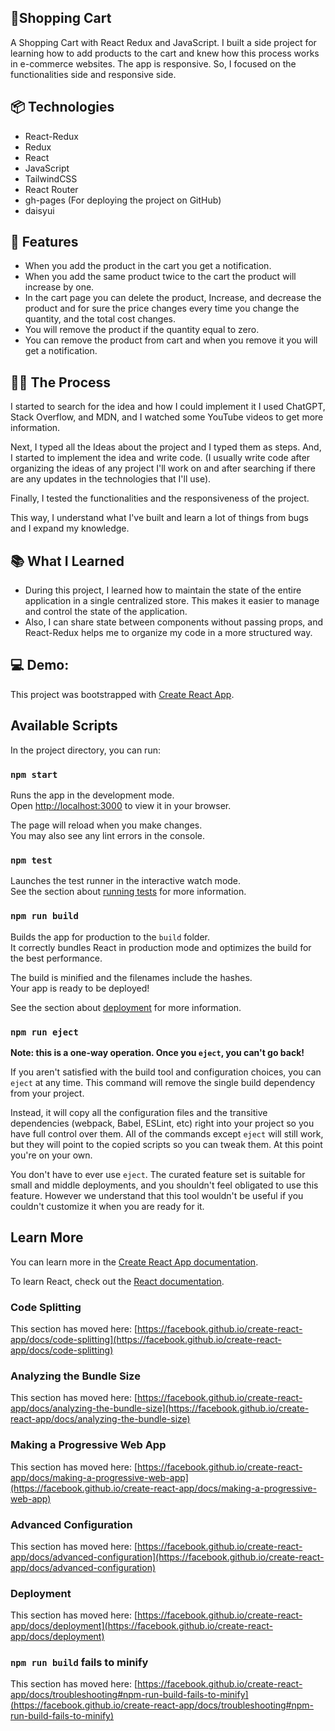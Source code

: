 ## 🛒Shopping Cart

A Shopping Cart with React Redux and JavaScript. I built a side project for learning how to add products to the cart and knew how this process works in e-commerce websites. The app is responsive. So, I focused on the functionalities side and responsive side.

## 📦 Technologies

- React-Redux
- Redux
- React
- JavaScript
- TailwindCSS
- React Router
- gh-pages (For deploying the project on GitHub)
- daisyui

## 🎯 Features

- When you add the product in the cart you get a notification.
- When you add the same product twice to the cart the product will increase by one.
- In the cart page you can delete the product, Increase, and decrease the product and for sure the price changes every time you change the quantity, and the total cost changes.
- You will remove the product if the quantity equal to zero.
- You can remove the product from cart and when you remove it you will get a notification.

## 👩‍🍳 The Process

I started to search for the idea and how I could implement it I used ChatGPT, Stack Overflow, and MDN, and I watched some YouTube videos to get more information.

Next, I typed all the Ideas about the project and I typed them as steps. And, I started to implement the idea and write code. (I usually write code after organizing the ideas of any project I'll work on and after searching if there are any updates in the technologies that I'll use).

Finally, I tested the functionalities and the responsiveness of the project.

This way, I understand what I've built and learn a lot of things from bugs and I expand my knowledge.

## 📚 What I Learned

- During this project, I learned how to maintain the state of the entire application in a single centralized store. This makes it easier to manage and control the state of the application.
- Also, I can share state between components without passing props, and React-Redux helps me to organize my code in a more structured way.

## 💻 Demo:

This project was bootstrapped with [Create React App](https://github.com/facebook/create-react-app).

## Available Scripts

In the project directory, you can run:

### `npm start`

Runs the app in the development mode.\
Open [http://localhost:3000](http://localhost:3000) to view it in your browser.

The page will reload when you make changes.\
You may also see any lint errors in the console.

### `npm test`

Launches the test runner in the interactive watch mode.\
See the section about [running tests](https://facebook.github.io/create-react-app/docs/running-tests) for more information.

### `npm run build`

Builds the app for production to the `build` folder.\
It correctly bundles React in production mode and optimizes the build for the best performance.

The build is minified and the filenames include the hashes.\
Your app is ready to be deployed!

See the section about [deployment](https://facebook.github.io/create-react-app/docs/deployment) for more information.

### `npm run eject`

**Note: this is a one-way operation. Once you `eject`, you can't go back!**

If you aren't satisfied with the build tool and configuration choices, you can `eject` at any time. This command will remove the single build dependency from your project.

Instead, it will copy all the configuration files and the transitive dependencies (webpack, Babel, ESLint, etc) right into your project so you have full control over them. All of the commands except `eject` will still work, but they will point to the copied scripts so you can tweak them. At this point you're on your own.

You don't have to ever use `eject`. The curated feature set is suitable for small and middle deployments, and you shouldn't feel obligated to use this feature. However we understand that this tool wouldn't be useful if you couldn't customize it when you are ready for it.

## Learn More

You can learn more in the [Create React App documentation](https://facebook.github.io/create-react-app/docs/getting-started).

To learn React, check out the [React documentation](https://reactjs.org/).

### Code Splitting

This section has moved here: [https://facebook.github.io/create-react-app/docs/code-splitting](https://facebook.github.io/create-react-app/docs/code-splitting)

### Analyzing the Bundle Size

This section has moved here: [https://facebook.github.io/create-react-app/docs/analyzing-the-bundle-size](https://facebook.github.io/create-react-app/docs/analyzing-the-bundle-size)

### Making a Progressive Web App

This section has moved here: [https://facebook.github.io/create-react-app/docs/making-a-progressive-web-app](https://facebook.github.io/create-react-app/docs/making-a-progressive-web-app)

### Advanced Configuration

This section has moved here: [https://facebook.github.io/create-react-app/docs/advanced-configuration](https://facebook.github.io/create-react-app/docs/advanced-configuration)

### Deployment

This section has moved here: [https://facebook.github.io/create-react-app/docs/deployment](https://facebook.github.io/create-react-app/docs/deployment)

### `npm run build` fails to minify

This section has moved here: [https://facebook.github.io/create-react-app/docs/troubleshooting#npm-run-build-fails-to-minify](https://facebook.github.io/create-react-app/docs/troubleshooting#npm-run-build-fails-to-minify)
